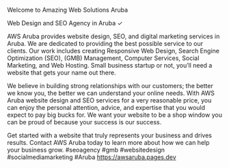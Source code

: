 Welcome to Amazing Web Solutions Aruba

Web Design and SEO Agency in Aruba ✓

AWS Aruba provides website design, SEO, and digital marketing services in Aruba. We are dedicated to providing the best possible service to our clients. Our work includes creating Responsive Web Design, Search Engine Optimization (SEO), (GMB) Management, Computer Services, Social Marketing, and Web Hosting. Small business startup or not, you’ll need a website that gets your name out there.

We believe in building strong relationships with our customers; the better we know you, the better we can understand your online needs. With AWS Aruba website design and SEO services for a very reasonable price, you can enjoy the personal attention, advice, and expertise that you would expect to pay big bucks for. We want your website to be a shop window you can be proud of because your success is our success.

Get started with a website that truly represents your business and drives results. Contact AWS Aruba today to learn more about how we can help your business grow.
#seoagency #gmb #websitedesign #socialmediamarketing #Aruba https://awsaruba.pages.dev
